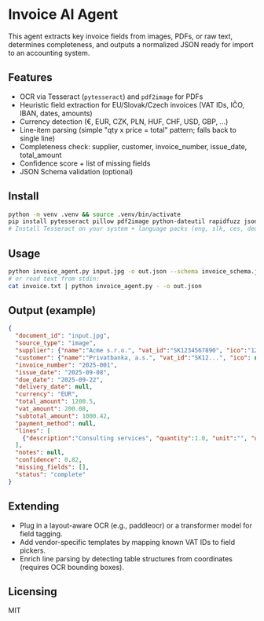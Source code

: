 
# Invoice AI Agent

This agent extracts key invoice fields from images, PDFs, or raw text, determines completeness,
and outputs a normalized JSON ready for import to an accounting system.

## Features
- OCR via Tesseract (`pytesseract`) and `pdf2image` for PDFs
- Heuristic field extraction for EU/Slovak/Czech invoices (VAT IDs, IČO, IBAN, dates, amounts)
- Currency detection (€, EUR, CZK, PLN, HUF, CHF, USD, GBP, ...)
- Line-item parsing (simple "qty x price = total" pattern; falls back to single line)
- Completeness check: supplier, customer, invoice_number, issue_date, total_amount
- Confidence score + list of missing fields
- JSON Schema validation (optional)

## Install
```bash
python -m venv .venv && source .venv/bin/activate
pip install pytesseract pillow pdf2image python-dateutil rapidfuzz jsonschema
# Install Tesseract on your system + language packs (eng, slk, ces, deu recommended)
```

## Usage
```bash
python invoice_agent.py input.jpg -o out.json --schema invoice_schema.json
# or read text from stdin:
cat invoice.txt | python invoice_agent.py - -o out.json
```

## Output (example)
```json
{
  "document_id": "input.jpg",
  "source_type": "image",
  "supplier": {"name":"Acme s.r.o.", "vat_id":"SK1234567890", "ico":"12345678", "address": null, "iban":"SK6802000000001234567891", "bank_account": null, "email": null, "phone": null},
  "customer": {"name":"Privatbanka, a.s.", "vat_id":"SK12...", "ico": null, "address": null},
  "invoice_number": "2025-001",
  "issue_date": "2025-09-08",
  "due_date": "2025-09-22",
  "delivery_date": null,
  "currency": "EUR",
  "total_amount": 1200.5,
  "vat_amount": 200.08,
  "subtotal_amount": 1000.42,
  "payment_method": null,
  "lines": [
    {"description":"Consulting services", "quantity":1.0, "unit":"", "unit_price":1200.5, "vat_rate":20.0, "line_total":1200.5}
  ],
  "notes": null,
  "confidence": 0.82,
  "missing_fields": [],
  "status": "complete"
}
```

## Extending
- Plug in a layout-aware OCR (e.g., paddleocr) or a transformer model for field tagging.
- Add vendor-specific templates by mapping known VAT IDs to field pickers.
- Enrich line parsing by detecting table structures from coordinates (requires OCR bounding boxes).

## Licensing
MIT
